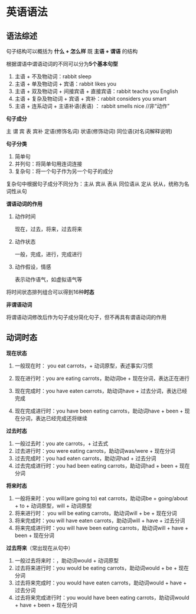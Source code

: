 # 英语语法

## 语法综述

句子结构可以概括为 **什么 + 怎么样** 既 **主语 + 谓语** 的结构

根据谓语中谓语动词的不同可以分为**5个基本句型**

1. 主语 + 不及物动词：rabbit sleep
2. 主语 + 单及物动词 + 宾语：rabbit likes you
3. 主语 + 双及物动词 + 间接宾语 + 直接宾语：rabbit teachs you English
4. 主语 + 复杂及物动词 + 宾语 + 宾补：rabbit considers you smart
5. 主语 + 连系动词 + 主语补语(表语) ： rabbit smells nice //非“动作”

**句子成分**

主 谓 宾 表 宾补 定语(修饰名词) 状语(修饰动词) 同位语(对名词解释说明)

**句子分类**

1. 简单句
2. 并列句：将简单句用连词连接
3. 复杂句：将一个句子作为另一个句子的成分

复杂句中根据句子成分不同分为：主从 宾从 表从 同位语从 定从 状从，统称为名词性从句

**谓语动词的作用**

1. 动作时间

    现在，过去，将来，过去将来 

2. 动作状态

   一般，完成，进行，完成进行

3. 动作假设，情感

   表示动作语气，如虚拟语气等

将时间状态排列组合可以得到16种**时态**

**非谓语动词**

 将谓语动词修改后作为句子成分简化句子，但不再具有谓语动词的作用

## 动词时态

**现在状态**

1. 一般现在时： you eat carrots，+ 动词原型，表述事实/习惯

2. 现在进行时：you are eating carrots，助动词be + 现在分词，表达正在进行

3. 现在完成时：you have eaten carrots，助动词have + 过去分词，表达已经完成

4. 现在完成进行时：you have been eating carrots，助动词have + been + 现在分词，表达已经完成还将继续

**过去时态**

1. 一般过去时：you ate carrots，+ 过去式
2. 过去进行时：you were eating carrots，助动词was/were + 现在分词
3. 过去完成时：you had eaten carrots，助动词had + 过去分词
4. 过去完成进行时：you had been eating carrots，助动词had + been + 现在分词

**将来时态**

1. 一般将来时：you will(are going to) eat carrots，助动词be + going/about + to + 动词原型，will + 动词原型
2. 将来进行时： you will be eating carrots，助动词will + be + 现在分词
3. 将来完成时：you will have eaten carrots，助动词will + have + 过去分词
4. 将来完成进行时：you will have been eating carrots，助动词will + have + been + 现在分词

**过去将来**（常出现在从句中）

1. 一般过去将来时：，助动词would + 动词原型
2. 过去将来进行时：you would be eating carrots，助动词would + be + 现在分词
3. 过去将来完成时：you would have eaten carrots，助动词would + have + 过去分词
4. 过去将来完成进行时：you would have been eating carrots，助动词would + have + been + 现在分词

   